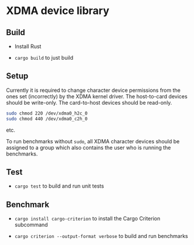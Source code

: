 # XDMA device library


## Build

- Install Rust

- `cargo build` to just build


## Setup

Currently it is required to change character device permissions from the ones set (incorrectly) by
the XDMA kernel driver. The host-to-card devices should be write-only. The card-to-host devices
should be read-only.

```sh
sudo chmod 220 /dev/xdma0_h2c_0
sudo chmod 440 /dev/xdma0_c2h_0
```

etc.

To run benchmarks without `sudo`, all XDMA character devices should be assigned to a group which
also contains the user who is running the benchmarks.


## Test

- `cargo test` to build and run unit tests


## Benchmark

- `cargo install cargo-criterion` to install the Cargo Criterion subcommand

- `cargo criterion --output-format verbose` to build and run benchmarks
